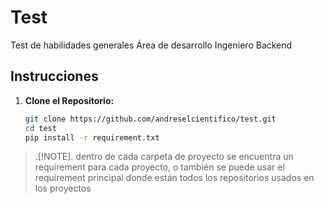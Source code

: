 # Test
Test de habilidades generales Área de desarrollo Ingeniero Backend

## Instrucciones

1. **Clone el Repositorio:**
   ```bash
   git clone https://github.com/andreselcientifico/test.git
   cd test
   pip install -r requirement.txt

> .[!NOTE].
> dentro de cada carpeta de proyecto se encuentra un requirement para cada proyecto, o también se puede usar el requirement principal donde están todos los repositorios usados en los proyectos